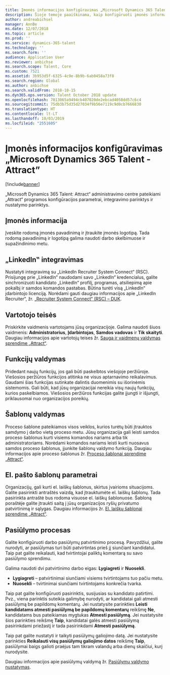 ```yaml
---
title: Įmonės informacijos konfigūravimas „Microsoft Dynamics 365 Talent - Attract”
description: Šioje temoje paaiškinama, kaip konfigūruoti įmonės informaciją ir prekių ženklus, skirtus „Microsoft Dynamics 365 Talent - Attract”.
author: andreabichsel
manager: AnnBe
ms.date: 12/07/2018
ms.topic: article
ms.prod: ''
ms.service: dynamics-365-talent
ms.technology: ''
ms.search.form: ''
audience: Application User
ms.reviewer: anbichse
ms.search.scope: Talent, Core
ms.custom: 7521
ms.assetid: 3b953d5f-6325-4c9e-8b9b-6ab0458a73f8
ms.search.region: Global
ms.author: anbichse
ms.search.validFrom: 2018-10-15
ms.dyn365.ops.version: Talent October 2018 update
ms.openlocfilehash: 7013065a9494cb407020de2ebcad4058dd57c6c4
ms.sourcegitcommit: 75db3b75d35d27034f9b56e7119c9d0cb7666830
ms.translationtype: HT
ms.contentlocale: lt-LT
ms.lasthandoff: 10/03/2019
ms.locfileid: "2551605"
---
```

# <a name="configure-company-information-in-microsoft-dynamics-365-talent---attract"></a>Įmonės informacijos konfigūravimas „Microsoft Dynamics 365 Talent - Attract”
[!include[banner](../includes/banner.md)]

„Microsoft Dynamics 365 Talent: Attract“ administravimo centre pateikiami „Attract“ programos konfigūracijos parametrai, integravimo parinktys ir nustatymo parinktys.

## <a name="company-information"></a>Įmonės informacija

Įveskite rodomą įmonės pavadinimą ir įtraukite įmonės logotipą. Tada rodomą pavadinimą ir logotipą galima naudoti darbo skelbimuose ir supažindinimo metu.

## <a name="linkedin-integration"></a>„LinkedIn‟ integravimas

Nustatyti integravimą su „LinkedIn Recruiter System Connect“ (RSC). Prisijungę prie „LinkedIn“ naudodami savo „LinkedIn“ kredencialus, galite sinchronizuoti kandidato „LinkedIn“ profilį, programas, atsiliepimą apie pokalbį ir samdos komandos pastabas. Būtina turėti visą „LinkedIn“ įdarbintojo licenciją. Norėdami gauti daugiau informacijos apie „LinkedIn Recruiter“, žr. [„Recruiter System Connect“ (RSC) – DUK](https://www.linkedin.com/help/recruiter/answer/90483).

## <a name="user-permissions"></a>Vartotojo teisės

Priskirkite vaidmenis vartotojams jūsų organizacijoje. Galima naudoti šiuos vaidmenis: **Administratorius**, **Įdarbintojas**, **Samdos vadovas** ir **Tik skaityti**. Daugiau informacijos apie vartotojų teises žr. [Sauga ir vaidmenų valdymas sprendime „Attract“](./security-attract.md).

## <a name="feature-management"></a>Funkcijų valdymas

Pridedant naujų funkcijų, jos gali būti paskelbtos viešojoje peržiūroje. Viešosios peržiūros funkcijos atitinka ne visus aptarnavimo reikalavimus. Gaudami šias funkcijas sutinkate dalintis duomenimis su išorinėmis sistemomis. Gali būti, kad jūsų organizacijai nereikia visų naujų funkcijų, kurios paskelbiamos. Viešosios peržiūros funkcijas galite įjungti ir išjungti, priklausomai nuo organizacijos poreikių.

## <a name="template-management"></a>Šablonų valdymas

Proceso šablone pateikiamos visos veiklos, kurios turėtų būti įtrauktos samdymo į darbo vietą proceso metu. Jūsų organizacija gali leisti samdos proceso šablonus kurti visiems komandos nariams arba tik administratoriams. Norėdami komandos nariams leisti kurti nuosavus samdos proceso šablonus, įjunkite šablonų valdymo funkciją. Daugiau informacijos apie proceso šablonus žr. [Proceso šablonai sprendime „Attract“](./process-templates-attract.md).

## <a name="email-template-settings"></a>El. pašto šablonų parametrai

Organizacijų, gali kurti el. laiškų šablonus, skirtus įvairioms situacijoms. Galite pasirinkti antraštės vaizdą, kad įtrauktumėte el. laiškų šablonų. Tada pasirinkta antraštė bus rodoma visuose el. laiškų šablonuose. Šabloną poraštėje galite įtraukti saitą į jūsų organizacijos ryšių privatumo patvirtinimą ir sąlygas. Daugiau informacijos žr. [El. laiškų šablonai sprendime „Attract“](./email-templates.md).

## <a name="offer-process"></a>Pasiūlymo procesas

Galite konfigūruoti darbo pasiūlymų patvirtinimo procesą. Pavyzdžiui, galite nurodyti, ar pasiūlymas turi būti patvirtintas prieš jį siunčiant kandidatui. Taip pat galite reikalauti, kad tvirtintojai paliktų komentarą su savo pasiūlymo sprendimu.

Galima naudoti dvi patvirtinimo darbo eigas: **Lygiagreti** ir **Nuosekli**.

- **Lygiagreti** – patvirtinimai siunčiami visiems tvirtintojams tuo pačiu metu.
- **Nuosekli** – tvirtinimai siunčiami tvirtintojams konkrečia tvarka.

Taip pat galite konfigūruoti pasirinktis, susijusias su kandidato patirtimi. Pvz., viena parinktis suteikia galimybę nurodyti, ar kandidatai gali atmesti pasiūlymą be papildomų komentarų. Jei nustatysite parinkties **Leisti kandidatams atmesti pasiūlymą be papildomų komentarų** reikšmę **Ne**, kandidatams bus pateikiamas mygtukas **Atmesti pasiūlymą**. Jei nustatysite šios parinkties reikšmę **Taip**, kandidatai galės atmesti pasiūlymą pasirinkdami priežastį ir tada pasirinkdami **Atmesti pasiūlymą**.

Taip pat galite nustatyti ir taikyti pasiūlymų galiojimo datą. Jei nustatysite parinkties **Reikalauti visų pasiūlymų galiojimo datos** reikšmę **Taip**, pasiūlymai baigs galioti praėjus tam tikram valandų arba dienų skaičiui, kurį nurodysite.

Daugiau informacijos apie pasiūlymų valdymą žr. [Pasiūlymų valdymo nustatymas](./offer-setup.md).
